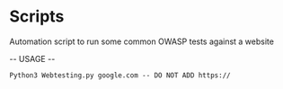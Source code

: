 # Scripts
Automation script to run some common OWASP tests against a website


-- USAGE --

```
Python3 Webtesting.py google.com -- DO NOT ADD https://
```
